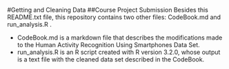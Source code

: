 #Getting and Cleaning Data
##Course Project Submission
Besides this README.txt file, this repository contains two other files: CodeBook.md and run_analysis.R .
- CodeBook.md is a markdown file that describes the modifications made to the Human Activity Recognition Using Smartphones Data Set.
- run_analysis.R is an R script created with R version 3.2.0, whose output is a text file with the cleaned data set described in the CodeBook. 
